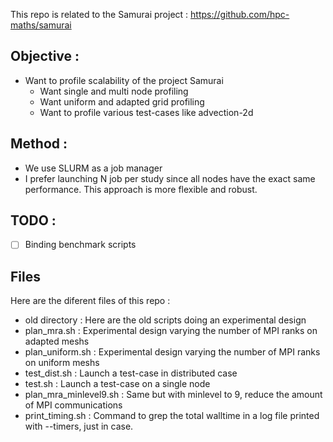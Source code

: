 
This repo is related to the Samurai project : https://github.com/hpc-maths/samurai

## Objective : 

- Want to profile scalability of the project Samurai
	-	Want single and multi node profiling
	-	Want uniform and adapted grid profiling
	-	Want to profile various test-cases like advection-2d

## Method :
- We use SLURM as a job manager
- I prefer launching N job per study since all nodes have the exact same performance. This approach is more flexible and robust. 

## TODO : 
- [ ] Binding benchmark scripts

## Files

Here are the diferent files of this repo : 

- old directory : Here are the old scripts doing an experimental design
- plan_mra.sh : Experimental design varying the number of MPI ranks on adapted meshs
- plan_uniform.sh : Experimental design varying the number of MPI ranks on uniform meshs
- test_dist.sh : Launch a test-case in distributed case
- test.sh : Launch a test-case on a single node
- plan_mra_minlevel9.sh : Same but with minlevel to 9, reduce the amount of MPI communications
- print_timing.sh : Command to grep the total walltime in a log file printed with --timers, just in case. 


